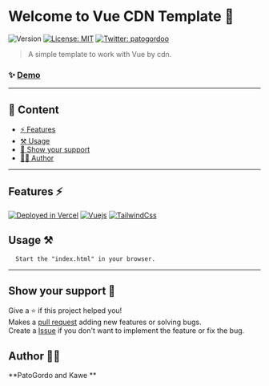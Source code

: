 # Welcome to Vue CDN Template 👋
![Version](https://img.shields.io/badge/version-2.0-blue.svg?cacheSeconds=2592000)
[![License: MIT](https://img.shields.io/badge/License-MIT-yellow.svg)](#)
[![Twitter: patogordoo](https://img.shields.io/twitter/follow/patogordoo.svg?style=social)](https://twitter.com/patogordoo)

> A simple template to work with Vue by cdn.

### ✨ [Demo](https://vue-router-template.ga)

***

## :bookmark_tabs: Content

- [:zap: Features](#features-zap)
- [:hammer_and_pick: Usage](#usage-hammer_and_pick)
- [:handshake: Show your support](#show-your-support-handshake)
- [:technologist: Author](#author-technologist)

---

## Features :zap:
[![Deployed in Vercel](https://img.shields.io/badge/Vercel-000000?style=for-the-badge&logo=vercel&logoColor=white)](https://rocketlaunches.ga)
[![Vuejs](https://img.shields.io/badge/Vue.js-35495E?style=for-the-badge&logo=vue.js&logoColor=4FC08D)](https://vuejs.org/)
[![TailwindCss](https://img.shields.io/badge/Tailwind%20CSS-38B2AC?style=for-the-badge&logo=Tailwind%20CSS&logoColor=white)](https://tailwindcss.com/)

## Usage :hammer_and_pick:
```
  Start the "index.html" in your browser.
```
***


## Show your support :handshake:

Give a ⭐️ if this project helped you!<br>
Makes a [pull request](https://github.com/PatoGordo/VueCDNTemplate/pulls) adding new features or solving bugs. <br>
Create a [Issue](https://github.com/PatoGordo/VueCDNTemplate/issues) if you don't want to implement the feature or fix the bug. <br>

## Author :technologist:

**PatoGordo and Kawe **
